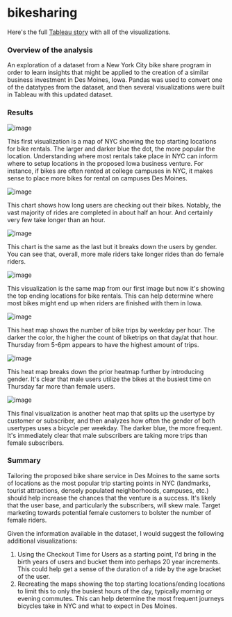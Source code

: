 # bikesharing
Here's the full [Tableau story](https://public.tableau.com/views/Module14Challenge_bikesharing/Story1?:language=en-US&publish=yes&:display_count=n&:origin=viz_share_link) with all of the visualizations.

### Overview of the analysis
An exploration of a dataset from a New York City bike share program in order to learn insights that might be applied to the creation of a similar business investment in Des Moines, Iowa. Pandas was used to convert one of the datatypes from the dataset, and then several visualizations were built in Tableau with this updated dataset.

### Results
![image](https://user-images.githubusercontent.com/107162310/190486933-610fda49-98dc-4e62-b148-e84a3b7fa9e3.png)

This first visualization is a map of NYC showing the top starting locations for bike rentals. The larger and darker blue the dot, the more popular the location. Understanding where most rentals take place in NYC can inform where to setup locations in the proposed Iowa business venture. For instance, if bikes are often rented at college campuses in NYC, it makes sense to place more bikes for rental on campuses Des Moines.

![image](https://user-images.githubusercontent.com/107162310/190487886-fec2a4ba-c49c-42ac-81a9-5919a76b3cc9.png)

This chart shows how long users are checking out their bikes. Notably, the vast majority of rides are completed in about half an hour. And certainly very few take longer than an hour.

![image](https://user-images.githubusercontent.com/107162310/190488161-616630e9-daf3-403b-b473-4d0543d7b182.png)

This chart is the same as the last but it breaks down the users by gender. You can see that, overall, more male riders take longer rides than do female riders.

![image](https://user-images.githubusercontent.com/107162310/190488371-87d2f9e3-da94-4b52-84dd-ad766db61cc6.png)

This visualization is the same map from our first image but now it's showing the top ending locations for bike rentals. This can help determine where most bikes might end up when riders are finished with them in Iowa.

![image](https://user-images.githubusercontent.com/107162310/190488565-1cefc34b-8f29-4c0f-b733-99f63728d797.png)

This heat map shows the number of bike trips by weekday per hour. The darker the color, the higher the count of biketrips on that day/at that hour. Thursday from 5-6pm appears to have the highest amount of trips.

![image](https://user-images.githubusercontent.com/107162310/190488664-b13a6a80-65d3-44ea-b2ef-9f08de52990a.png)

This heat map breaks down the prior heatmap further by introducing gender. It's clear that male users utilize the bikes at the busiest time on Thursday far more than female users.

![image](https://user-images.githubusercontent.com/107162310/190488719-fad53222-1ef6-4876-b915-82bac44bb2ca.png)

This final visualization is another heat map that splits up the usertype by customer or subscriber, and then analyzes how often the gender of both usertypes uses a bicycle per weekday. The darker blue, the more frequent. It's immediately clear that male subscribers are taking more trips than female subscribers.

### Summary
Tailoring the proposed bike share service in Des Moines to the same sorts of locations as the most popular trip starting points in NYC (landmarks, tourist attractions, densely populated neighborhoods, campuses, etc.) should help increase the chances that the venture is a success. It's likely that the user base, and particularly the subscribers, will skew male. Target marketing towards potential female customers to bolster the number of female riders.

Given the information available in the dataset, I would suggest the following additional visualizations:

1. Using the Checkout Time for Users as a starting point, I'd bring in the birth years of users and bucket them into perhaps 20 year increments. This could help get a sense of the duration of a ride by the age bracket of the user.
2. Recreating the maps showing the top starting locations/ending locations to limit this to only the busiest hours of the day, typically morning or evening commutes. This can help determine the most frequent journeys bicycles take in NYC and what to expect in Des Moines.
